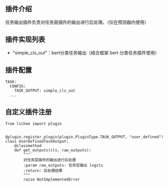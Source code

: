 ## 插件介绍
任务输出插件负责对任务层插件的输出进行后处理。（仅在预测器内使用）

## 插件实现列表
- "simple_cls_out"：bert分类任务输出（结合框架 bert 分类任务插件使用）

## 插件配置
```
TASK:
  CONFIG:
    TASK_OUTPUT: simple_cls_out
  ...
```

## 自定义插件注册
```
from lichee import plugin


@plugin.register_plugin(plugin.PluginType.TASK_OUTPUT, "user_defined")
class UserDefinedTaskOutput:
    @classmethod
    def get_outputs(cls, raw_outputs):
        """
        对任务层插件的输出进行后处理
        :param raw_outputs: 任务层输出 logits
        :return: 后处理结果
        """
        raise NotImplementedError
```
